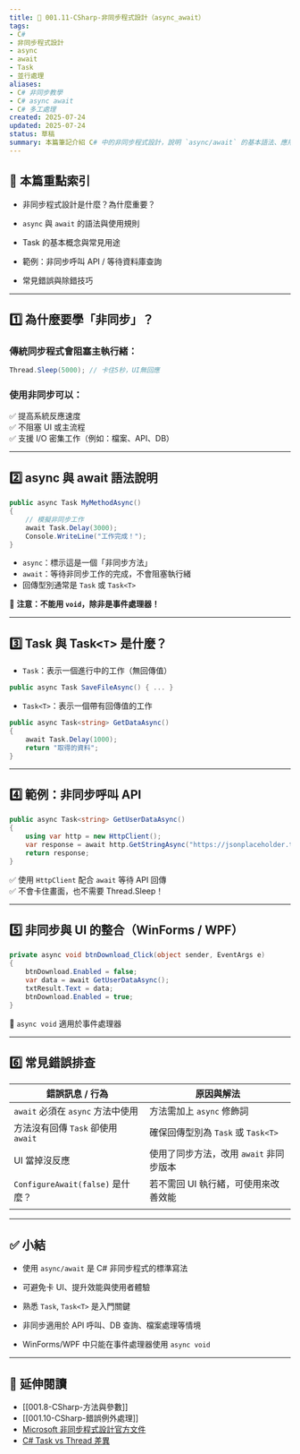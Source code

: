 ```yaml
---
title: 🧵 001.11-CSharp-非同步程式設計（async_await）  
tags:
- C#
- 非同步程式設計
- async
- await
- Task
- 並行處理  
aliases:
- C# 非同步教學
- C# async await
- C# 多工處理  
created: 2025-07-24  
updated: 2025-07-24  
status: 草稿  
summary: 本篇筆記介紹 C# 中的非同步程式設計，說明 `async/await` 的基本語法、應用場景與常見錯誤，幫助你寫出不卡 UI、不阻塞主執行緒的現代化程式碼，是撰寫 Web API、桌面應用與串接資料庫時不可或缺的技能。
---
```


## 📘 本篇重點索引

- 非同步程式設計是什麼？為什麼重要？

- `async` 與 `await` 的語法與使用規則

- Task 的基本概念與常見用途

- 範例：非同步呼叫 API / 等待資料庫查詢

- 常見錯誤與除錯技巧

---
## 1️⃣ 為什麼要學「非同步」？

### 傳統同步程式會阻塞主執行緒：
```csharp
Thread.Sleep(5000); // 卡住5秒，UI無回應
```

### 使用非同步可以：

✅ 提高系統反應速度  
✅ 不阻塞 UI 或主流程  
✅ 支援 I/O 密集工作（例如：檔案、API、DB）

---
## 2️⃣ async 與 await 語法說明

```csharp
public async Task MyMethodAsync()
{
    // 模擬非同步工作
    await Task.Delay(3000); 
    Console.WriteLine("工作完成！");
}
```

- `async`：標示這是一個「非同步方法」
- `await`：等待非同步工作的完成，不會阻塞執行緒
- 回傳型別通常是 `Task` 或 `Task<T>`

📌 **注意：不能用 `void`，除非是事件處理器！**

---
## 3️⃣ Task 與 Task<`T`> 是什麼？

- `Task`：表示一個進行中的工作（無回傳值）

```csharp
public async Task SaveFileAsync() { ... }
```

- `Task<T>`：表示一個帶有回傳值的工作

```csharp
public async Task<string> GetDataAsync()
{
    await Task.Delay(1000);
    return "取得的資料";
}
```

---
## 4️⃣ 範例：非同步呼叫 API

```csharp
public async Task<string> GetUserDataAsync()
{
    using var http = new HttpClient();
    var response = await http.GetStringAsync("https://jsonplaceholder.typicode.com/users/1");
    return response;
}
```

✅ 使用 `HttpClient` 配合 `await` 等待 API 回傳  
✅ 不會卡住畫面，也不需要 Thread.Sleep！

---
## 5️⃣ 非同步與 UI 的整合（WinForms / WPF）

```csharp
private async void btnDownload_Click(object sender, EventArgs e)
{
    btnDownload.Enabled = false;
    var data = await GetUserDataAsync();
    txtResult.Text = data;
    btnDownload.Enabled = true;
}
```

📌 `async void` 適用於事件處理器

---
## 6️⃣ 常見錯誤排查

| 錯誤訊息 / 行為                    | 原因與解法                      |
| ---------------------------- | -------------------------- |
| `await` 必須在 `async` 方法中使用    | 方法需加上 `async` 修飾詞          |
| 方法沒有回傳 `Task` 卻使用 `await`    | 確保回傳型別為 `Task` 或 `Task<T>` |
| UI 當掉沒反應                     | 使用了同步方法，改用 `await` 非同步版本   |
| `ConfigureAwait(false)` 是什麼？ | 若不需回 UI 執行緒，可使用來改善效能       |
|                              |                            |

---
## ✅ 小結

- 使用 `async/await` 是 C# 非同步程式的標準寫法

- 可避免卡 UI、提升效能與使用者體驗

- 熟悉 `Task`, `Task<T>` 是入門關鍵

- 非同步適用於 API 呼叫、DB 查詢、檔案處理等情境

- WinForms/WPF 中只能在事件處理器使用 `async void`

---

## 🔗 延伸閱讀

- [[001.8-CSharp-方法與參數]]
- [[001.10-CSharp-錯誤例外處理]]
- [Microsoft 非同步程式設計官方文件](https://learn.microsoft.com/zh-tw/dotnet/csharp/asynchronous-programming/)
- [C# Task vs Thread 差異](https://learn.microsoft.com/zh-tw/dotnet/standard/threading/)